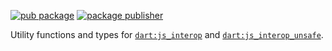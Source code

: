 [![pub package](https://img.shields.io/pub/v/js_interop.svg)](https://pub.dev/packages/js_interop)
[![package publisher](https://img.shields.io/pub/publisher/js_interop.svg)](https://pub.dev/packages/js_interop/publisher)

Utility functions and types for [`dart:js_interop`](https://api.dart.dev/dart-js_interop/) and [`dart:js_interop_unsafe`](https://api.dart.dev/dart-js_interop_unsafe/).